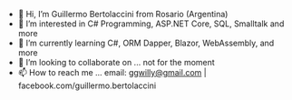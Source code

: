 - 👋 Hi, I’m Guillermo Bertolaccini from Rosario (Argentina)
- 👀 I’m interested in C# Programming, ASP.NET Core, SQL, Smalltalk and more
- 🌱 I’m currently learning C#, ORM Dapper, Blazor, WebAssembly, and more
- 💞️ I’m looking to collaborate on ... not for the moment
- 📫 How to reach me ... email: ggwilly@gmail.com | facebook.com/guillermo.bertolaccini

<!---
ggwilly/ggwilly is a ✨ special ✨ repository because its `README.md` (this file) appears on your GitHub profile.
You can click the Preview link to take a look at your changes.
--->

